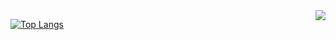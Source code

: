 <img align="right" src="https://github-readme-stats.vercel.app/api?username=adezz&show_icons=true&icon_color=CE1D2D&text_color=718096&bg_color=ffffff&hide_title=true" />

[![Top Langs](https://github-readme-stats.vercel.app/api/top-langs/?username=adezz&layout=compact)](https://github.com/anuraghazra/github-readme-stats)
